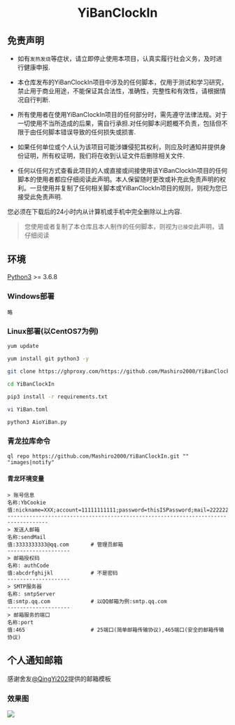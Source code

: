 # <p align="center">YiBanClockIn</p>

## 免责声明
- 如有`发热发烧`等症状，请立即停止使用本项目，认真实履行社会义务，及时进行健康申报.

- 本仓库发布的YiBanClockIn项目中涉及的任何脚本，仅用于测试和学习研究，禁止用于商业用途，不能保证其合法性，准确性，完整性和有效性，请根据情况自行判断.

- 所有使用者在使用YiBanClockIn项目的任何部分时，需先遵守法律法规。对于一切使用不当所造成的后果，需自行承担.对任何脚本问题概不负责，包括但不限于由任何脚本错误导致的任何损失或损害.

- 如果任何单位或个人认为该项目可能涉嫌侵犯其权利，则应及时通知并提供身份证明，所有权证明，我们将在收到认证文件后删除相关文件.

- 任何以任何方式查看此项目的人或直接或间接使用该YiBanClockIn项目的任何脚本的使用者都应仔细阅读此声明。本人保留随时更改或补充此免责声明的权利。一旦使用并复制了任何相关脚本或YiBanClockIn项目的规则，则视为您已接受此免责声明.

您必须在下载后的24小时内从计算机或手机中完全删除以上内容.

> 您使用或者复制了本仓库且本人制作的任何脚本，则视为`已接受`此声明，请仔细阅读



## 环境

[Python3](https://www.python.org/) >= 3.6.8

### Windows部署
`略`

### Linux部署(以CentOS7为例)
```bash
yum update

yum install git python3 -y

git clone https://ghproxy.com/https://github.com/Mashiro2000/YiBanClockIn.git

cd YiBanClockIn

pip3 install -r requirements.txt

vi YiBan.toml

python3 AioYiBan.py
```

### 青龙拉库命令
```
ql repo https://github.com/Mashiro2000/YiBanClockIn.git "" "images|notify"
```

#### 青龙环境变量
```text
> 账号信息
名称:YbCookie
值:nickname=XXX;account=11111111111;password=thisISPassword;mail=2222222222@qq.com;
-----------------------------------------------------------------------------------
> 发送人邮箱
名称:sendMail
值:3333333333@qq.com       # 管理员邮箱
--------------------
> 邮箱授权码
名称: authCode
值:abcdrfghijkl            # 不是密码
--------------------
> SMTP服务器
名称: smtpServer
值:smtp.qq.com             # 以QQ邮箱为例:smtp.qq.com
--------------------
> 邮箱服务的端口
名称:port
值:465                     # 25端口(简单邮箱传输协议),465端口(安全的邮箱传输协议)
```

## 个人通知邮箱
感谢舍友[@QingYi202](https://github.com/QingYi202)提供的邮箱模板
### 效果图
![](https://cdn.jsdelivr.net/gh/Mashiro2000/YiBanClockIn@master/images/clockIn.jpg)

